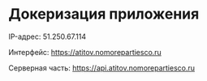 # Докеризация приложения

IP-адрес: 51.250.67.114

Интерфейс: https://atitov.nomorepartiesco.ru

Серверная часть: https://api.atitov.nomorepartiesco.ru
